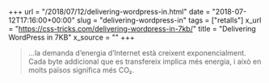 +++
url = "/2018/07/12/delivering-wordpress-in.html"
date = "2018-07-12T17:16:00+00:00"
slug = "delivering-wordpress-in"
tags = ["retalls"]
x_url = "https://css-tricks.com/delivering-wordpress-in-7kb/"
title = "Delivering WordPress in 7KB"
x_source = ""
+++


> …la demanda d’energia d’Internet està creixent exponencialment. Cada byte addicional que es transfereix implica més energia, i això en molts països significa més CO₂.

